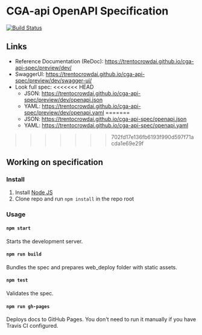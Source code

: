 # CGA-api OpenAPI Specification
[![Build Status](https://travis-ci.org/TrentoCrowdAI/cga-api-spec.svg?branch=master)](https://travis-ci.org/TrentoCrowdAI/cga-api-spec)
## Links

- Reference Documentation (ReDoc): https://trentocrowdai.github.io/cga-api-spec/preview/dev/
- SwaggerUI: https://trentocrowdai.github.io/cga-api-spec/preview/dev/swagger-ui/
- Look full spec:
<<<<<<< HEAD
    - JSON: https://trentocrowdai.github.io/cga-api-spec/preview/dev/openapi.json
    - YAML: https://trentocrowdai.github.io/cga-api-spec/preview/dev/openapi.yaml
=======
    - JSON: https://trentocrowdai.github.io/cga-api-spec/openapi.json
    - YAML: https://trentocrowdai.github.io/cga-api-spec/openapi.yaml
>>>>>>> 702fd17e136fb6193f990d597f71acda1e69e29f


## Working on specification
### Install

1. Install [Node JS](https://nodejs.org/)
2. Clone repo and run `npm install` in the repo root

### Usage

#### `npm start`
Starts the development server.

#### `npm run build`
Bundles the spec and prepares web_deploy folder with static assets.

#### `npm test`
Validates the spec.

#### `npm run gh-pages`
Deploys docs to GitHub Pages. You don't need to run it manually if you have Travis CI configured.
